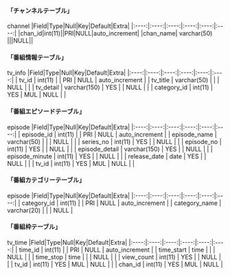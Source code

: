 #### 「チャンネルテーブル」
channel
|Field|Type|Null|Key|Default|Extra|
|:----:|:----:|:----:|:----:|:----:|:----:|
|chan_id|int(11)||PRI|NULL|auto_increment|
|chan_name| varchar(50) |||NULL||

#### 「番組情報テーブル」
tv_info
|Field|Type|Null|Key|Default|Extra|
|:----:|:----:|:----:|:----:|:----:|:----:|
| tv_id       | int(11)      |    | PRI | NULL    | auto_increment |
| tv_title    | varchar(50)  |    |     | NULL    |                |
| tv_detail   | varchar(150) | YES  |     | NULL    |                |
| category_id | int(11)      | YES  | MUL | NULL    |                |
#### 「番組エピソードテーブル」
episode
|Field|Type|Null|Key|Default|Extra|
|:----:|:----:|:----:|:----:|:----:|:----:|
| episode_id     | int(11)      |    | PRI | NULL    | auto_increment |
| episode_name   | varchar(50)  |    |     | NULL    |                |
| series_no      | int(11)      | YES  |     | NULL    |                |
| episode_no     | int(11)      | YES  |     | NULL    |                |
| episode_detail | varchar(150) | YES  |     | NULL    |                |
| episode_minute | int(11)      | YES  |     | NULL    |                |
| release_date   | date         | YES  |     | NULL    |                |
| tv_id          | int(11)      | YES  | MUL | NULL    |                |

#### 「番組カテゴリーテーブル」
episode
|Field|Type|Null|Key|Default|Extra|
|:----:|:----:|:----:|:----:|:----:|:----:|
| category_id   | int(11)     |    | PRI | NULL    | auto_increment |
| category_name | varchar(20) |    |     | NULL    |

#### 「番組枠テーブル」
 tv_time
 |Field|Type|Null|Key|Default|Extra|
|:----:|:----:|:----:|:----:|:----:|:----:|
| time_id    | int(11) |    | PRI | NULL    | auto_increment |
| time_start | time    |    |     | NULL    |                |
| time_stop  | time    |    |     | NULL    |                |
| view_count | int(11) | YES  |     | NULL    |                |
| tv_id      | int(11) | YES  | MUL | NULL    |                |
| chan_id    | int(11) | YES  | MUL | NULL    |
